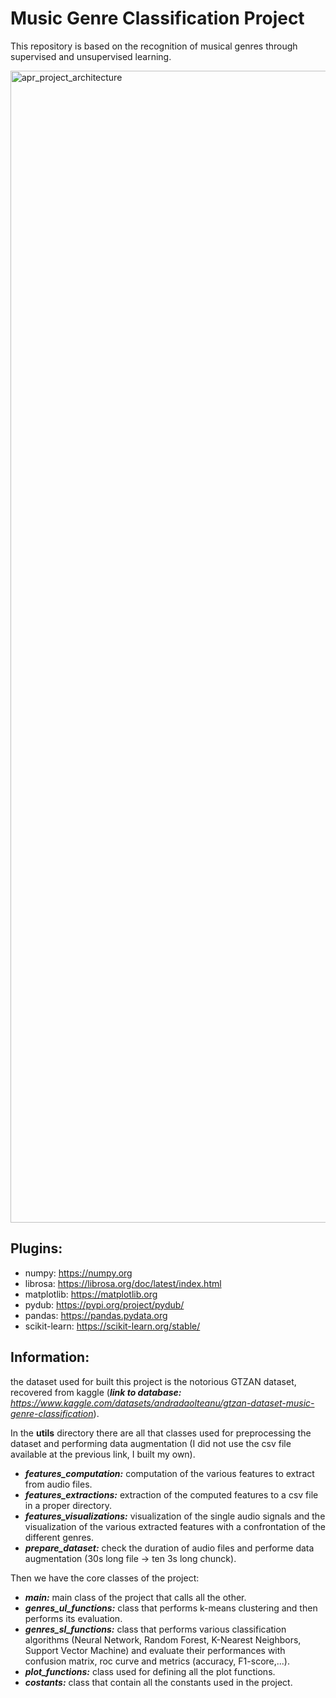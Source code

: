 # Music Genre Classification Project

This repository is based on the recognition of musical genres through supervised and unsupervised learning.

<img 
  width="1843" 
  alt="apr_project_architecture" 
  src="https://user-images.githubusercontent.com/32509505/236864331-c288575f-e6cc-4bfb-b419-0d60ba82cb0e.png"
  title="High level architecture of the project">

## Plugins:
- numpy: https://numpy.org
- librosa: https://librosa.org/doc/latest/index.html
- matplotlib: https://matplotlib.org
- pydub: https://pypi.org/project/pydub/
- pandas: https://pandas.pydata.org
- scikit-learn: https://scikit-learn.org/stable/

## Information:
the dataset used for built this project is the notorious GTZAN dataset, recovered from kaggle (_**link to database:** https://www.kaggle.com/datasets/andradaolteanu/gtzan-dataset-music-genre-classification_). 

In the **utils** directory there are all that classes used for preprocessing the dataset and performing data augmentation (I did not use the csv file available at the previous link, I built my own).

- **_features_computation:_** computation of the various features to extract from audio files.
- _**features_extractions:**_ extraction of the computed features to a csv file in a proper directory.
- _**features_visualizations:**_ visualization of the single audio signals and the visualization of the various extracted features with a confrontation of the different genres.
- _**prepare_dataset:**_ check the duration of audio files and performe data augmentation (30s long file -> ten 3s long chunck).

Then we have the core classes of the project:

- _**main:**_ main class of the project that calls all the other. 
- _**genres_ul_functions:**_ class that performs k-means clustering and then performs its evaluation. 
- **_genres_sl_functions:_** class that performs various classification algorithms (Neural Network, Random Forest, K-Nearest Neighbors, Support Vector Machine) and evaluate their performances with confusion matrix, roc curve and metrics (accuracy, F1-score,...).
- **_plot_functions:_** class used for defining all the plot functions.
- **_costants:_** class that contain all the constants used in the project.















